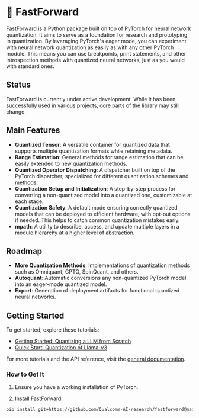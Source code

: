 # 📼 FastForward

FastForward is a Python package built on top of PyTorch for neural network
quantization. It aims to serve as a foundation for research and prototyping in
quantization. By leveraging PyTorch's eager mode, you can experiment with
neural network quantization as easily as with any other PyTorch module. This
means you can use breakpoints, print statements, and other introspection
methods with quantized neural networks, just as you would with standard ones.

## Status

FastForward is currently under active development. While it has been
successfully used in various projects, core parts of the library may still
change.

## Main Features

- **Quantized Tensor**: A versatile container for quantized data that supports
  multiple quantization formats while retaining metadata.
- **Range Estimation**: General methods for range estimation that can be easily
  extended to new quantization methods.
- **Quantized Operator Dispatching**: A dispatcher built on top of the PyTorch
  dispatcher, specialized for different quantization schemes and methods.
- **Quantization Setup and Initialization**: A step-by-step process for
  converting a non-quantized model into a quantized one, customizable at each
  stage.
- **Quantization Safety**: A default mode ensuring correctly quantized models
  that can be deployed to efficient hardware, with opt-out options if needed.
  This helps to catch common quantization mistakes early.
- **mpath**: A utility to describe, access, and update multiple layers in
  a module hierarchy at a higher level of abstraction.

## Roadmap

- **More Quantization Methods**: Implementations of quantization methods such
  as Omniquant, GPTQ, SpinQuant, and others.
- **Autoquant**: Automatic conversions any non-quantized PyTorch model into an
  eager-mode quantized model.
- **Export**: Generation of deployment artifacts for functional quantized neural
  networks.

## Getting Started

To get started, explore these tutorials:

- [Getting Started: Quantizing a LLM from Scratch](https://qualcomm-ai-research.github.io/fastforward/latest/examples/quantizing_networks.nb/)
- [Quick Start: Quantization of Llama-v3](https://qualcomm-ai-research.github.io/fastforward/latest/examples/quick_start_quantize_llms.nb/)

For more tutorials and the API reference, visit the [general documentation](https://qualcomm-ai-research.github.io/fastforward).

### How to Get It

1. Ensure you have a working installation of PyTorch.

2. Install FastForward:

```bash
pip install git+https://github.com/Qualcomm-AI-research/fastforward@main
```
